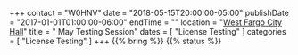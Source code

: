 +++
contact = "W0HNV"
date = "2018-05-15T20:00:00-05:00"
publishDate = "2017-01-01T01:00:00-06:00"
endTime = ""
location = "[West Fargo City Hall](/places/west-fargo-city-hall/)"
title = " May Testing Session"
dates = [ "License Testing" ]
categories = [ "License Testing" ]
+++
{{% bring %}}
{{% status %}}

